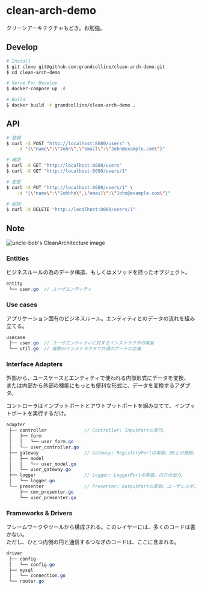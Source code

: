 # clean-arch-demo

クリーンアーキテクチャもどき。お勉強。

## Develop

```bash
# Install
$ git clone git@github.com:grandcolline/clean-arch-demo.git
$ cd clean-arch-demo

# Serve For Develop
$ docker-compose up -d

# Build
$ docker build -t grandcolline/clean-arch-demo .
```

## API

```bash
# 登録
$ curl -X POST "http://localhost:8080/users" \
    -d "{\"name\":\"John\",\"email\":\"John@example.com\"}"

# 確認
$ curl -X GET "http://localhost:8080/users"
$ curl -X GET "http://localhost:8080/users/1"

# 変更
$ curl -X PUT "http://localhost:8080/users/1" \
    -d "{\"name\":\"Johhhn\",\"email\":\"John@example.com\"}"

# 削除
$ curl -X DELETE "http://localhost:8080/users/1"
```

## Note

![uncle-bob's CleanArchitecture image](https://blog.cleancoder.com/uncle-bob/images/2012-08-13-the-clean-architecture/CleanArchitecture.jpg)

### Entities

ビジネスルールの為のデータ構造、もしくはメソッドを持ったオブジェクト。

```java
entity
 └── user.go  // ユーザエンティティ
```

### Use cases

アプリケーション固有のビジネスルール。エンティティとのデータの流れを組み立てる。

```java
usecase
 ├── user.go  // ユーザエンティティに対するインストラクタの実装
 └── util.go  // 複数のインストラクタで共通のポートの定義
```

### Interface Adapters

外部から、ユースケースとエンティティで使われる内部形式にデータを変換、  
または内部から外部の機能にもっとも便利な形式に、データを変換するアダプタ。

コントローラはインプットポートとアウトプットポートを組み立てて、インプットポートを実行するだけ。

```java
adapter
 ├── controller              // Controller: InputPortの実行。
 │   ├── form
 │   │   └── user_form.go
 │   └── user_controller.go
 ├── gateway                 // Gateway: RegistoryPortの実装。DBとの接続。
 │   ├── model
 │   │   └── user_model.go
 │   └── user_gateway.go
 ├── logger                  // Logger: LoggerPortの実装。ログの出力。
 │   └── logger.go
 └── presenter               // Presenter: OutputPortの実装。ユーザレスポンス。
     ├── cmn_presenter.go
     └── user_presenter.go
```

### Frameworks & Drivers

フレームワークやツールから構成される。このレイヤーには、多くのコードは書かない。  
ただし、ひとつ内側の円と通信するつなぎのコードは、ここに含まれる。

```java
driver
 ├── config
 │   └── config.go
 ├── mysql
 │   └── connection.go
 └── router.go
```

